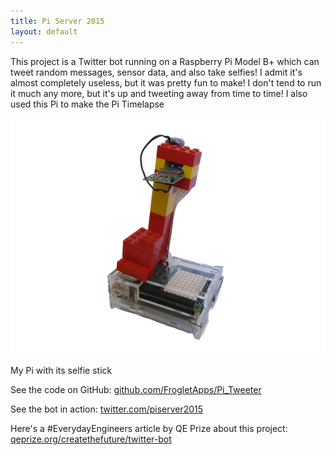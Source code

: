```yaml
---
title: Pi Server 2015
layout: default
---
```


This project is a Twitter bot running on a Raspberry Pi Model B+ which can tweet random messages, sensor data, and also take selfies!  I admit it's almost completely useless, but it was pretty fun to make!  I don't tend to run it much any more, but it's up and tweeting away from time to time!  I also used this Pi to make the Pi Timelapse

![alt text](/assets/pi-server-2015.png "Raspberry Pi with selfie stick")

My Pi with its selfie stick

See the code on GitHub:  [github.com/FrogletApps/Pi_Tweeter](https://github.com/FrogletApps/Pi_Tweeter)

See the bot in action:  [twitter.com/piserver2015](https://twitter.com/piserver2015)

Here's a #EverydayEngineers article by QE Prize about this project:  [qeprize.org/createthefuture/twitter-bot](http://qeprize.org/createthefuture/twitter-bot/)


